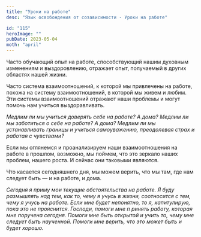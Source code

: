 ```yaml
---
title: "Уроки на работе"
desc: "Язык освобождения от созависимости - Уроки на работе"

id: "115"
heroImage: ""
pubDate: 2023-05-04
moth: "april"
---
```


Часто обучающий опыт на работе, способствующий нашим духовным изменениям и
выздоровлению, отражает опыт, получаемый в других областях нашей жизни.

Часто система взаимоотношений, к которой мы привлечены на работе, похожа на
систему взаимоотношений, в которой мы живем и любим. Эти системы
взаимоотношений отражают наши проблемы и могут помочь нам учиться
выздоравливать.

_Медлим ли мы учиться доверять себе на работе? А дома? Медлим ли мы заботиться
о себе на работе? А дома? Медлим_ _ли мы устанавливать границы и учиться
самоуважению, преодолевая страх и работая с чувствами?_

Если мы оглянемся и проанализируем наши взаимоотношения на работе в прошлом,
возможно, мы поймем, что это зеркало наших проблем, нашего роста. И сейчас они
таковыми являются.

Что касается сегодняшнего дня, мы можем верить, что мы там, где нам следует
быть — и на работе, и дома.

_Сегодня_ _я_ _приму_ _мои_ _текущие_ _обстоятельства_ _на_ _работе._ _Я_
_буду_ _размышлять_ _над_ _тем,_ _как_ _то,_ _чему_ _я_ _учусь_ _в_ _жизни,_
_соотносится_ _с_ _тем,_ _чему_ _я_ _учусь_ _на_ _работе._ _Если_ _мне_
_будет_ _непонятно,_ _то_ _я,_ _капитулирую,_ _пока_ _это_ _не_ _прояснится._
_Господи,_ _помоги_ _мне_ _п_ _ринять_ _работу,_ _которая_ _мне_ _поручена_
_сегодня._ _Помоги_ _мне_ _быть_ _открытой_ _и_ _учить_ _то,_ _чему_ _мне_
_следует_ _быть_ _наученной._ _Помоги_ _мне_ _верить,_ _что_ _это_ _может_
_быть_ _и_ _будет_ _хорошо._
